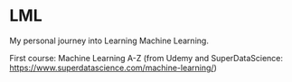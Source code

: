 # LML

 My personal journey into Learning Machine Learning.

 First course: 
 Machine Learning A-Z 
 (from Udemy and SuperDataScience: https://www.superdatascience.com/machine-learning/)
